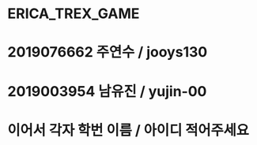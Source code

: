 # ERICA_TREX_GAME
# 2019076662 주연수 / jooys130
# 2019003954 남유진 / yujin-00
# 이어서 각자 학번 이름 / 아이디 적어주세요
